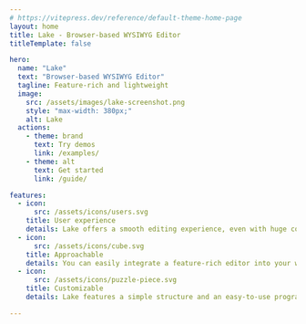 ```yaml
---
# https://vitepress.dev/reference/default-theme-home-page
layout: home
title: Lake - Browser-based WYSIWYG Editor
titleTemplate: false

hero:
  name: "Lake"
  text: "Browser-based WYSIWYG Editor"
  tagline: Feature-rich and lightweight
  image:
    src: /assets/images/lake-screenshot.png
    style: "max-width: 380px;"
    alt: Lake
  actions:
    - theme: brand
      text: Try demos
      link: /examples/
    - theme: alt
      text: Get started
      link: /guide/

features:
  - icon:
      src: /assets/icons/users.svg
    title: User experience
    details: Lake offers a smooth editing experience, even with huge content. Its stability is ensured by high test coverage.
  - icon:
      src: /assets/icons/cube.svg
    title: Approachable
    details: You can easily integrate a feature-rich editor into your web applications with just a few lines of code.
  - icon:
      src: /assets/icons/puzzle-piece.svg
    title: Customizable
    details: Lake features a simple structure and an easy-to-use programming interface, making customization straightforward.

---
```

